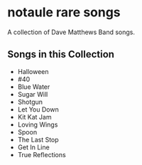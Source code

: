 # notaule rare songs

A collection of Dave Matthews Band songs.

## Songs in this Collection

- Halloween
- #40
- Blue Water
- Sugar Will
- Shotgun
- Let You Down
- Kit Kat Jam
- Loving Wings
- Spoon
- The Last Stop
- Get In Line
- True Reflections
